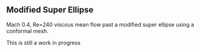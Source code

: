 ## Modified Super Ellipse 

Mach 0.4, Re=240 viscous mean flow past a modified super ellipse using
a conformal mesh. 

This is still a work in progress
